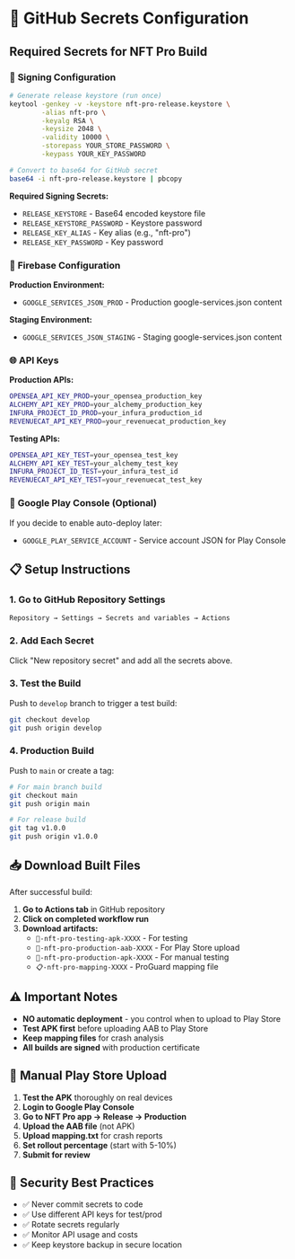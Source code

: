# 🔐 GitHub Secrets Configuration

## Required Secrets for NFT Pro Build

### 🔑 **Signing Configuration**

```bash
# Generate release keystore (run once)
keytool -genkey -v -keystore nft-pro-release.keystore \
        -alias nft-pro \
        -keyalg RSA \
        -keysize 2048 \
        -validity 10000 \
        -storepass YOUR_STORE_PASSWORD \
        -keypass YOUR_KEY_PASSWORD

# Convert to base64 for GitHub secret
base64 -i nft-pro-release.keystore | pbcopy
```

**Required Signing Secrets:**
- `RELEASE_KEYSTORE` - Base64 encoded keystore file
- `RELEASE_KEYSTORE_PASSWORD` - Keystore password  
- `RELEASE_KEY_ALIAS` - Key alias (e.g., "nft-pro")
- `RELEASE_KEY_PASSWORD` - Key password

### 📱 **Firebase Configuration**

**Production Environment:**
- `GOOGLE_SERVICES_JSON_PROD` - Production google-services.json content

**Staging Environment:**
- `GOOGLE_SERVICES_JSON_STAGING` - Staging google-services.json content

### 🌐 **API Keys**

**Production APIs:**
```bash
OPENSEA_API_KEY_PROD=your_opensea_production_key
ALCHEMY_API_KEY_PROD=your_alchemy_production_key
INFURA_PROJECT_ID_PROD=your_infura_production_id
REVENUECAT_API_KEY_PROD=your_revenuecat_production_key
```

**Testing APIs:**
```bash
OPENSEA_API_KEY_TEST=your_opensea_test_key
ALCHEMY_API_KEY_TEST=your_alchemy_test_key
INFURA_PROJECT_ID_TEST=your_infura_test_id
REVENUECAT_API_KEY_TEST=your_revenuecat_test_key
```

### 🎯 **Google Play Console (Optional)**

If you decide to enable auto-deploy later:
- `GOOGLE_PLAY_SERVICE_ACCOUNT` - Service account JSON for Play Console

## 📋 **Setup Instructions**

### 1. Go to GitHub Repository Settings
```
Repository → Settings → Secrets and variables → Actions
```

### 2. Add Each Secret
Click "New repository secret" and add all the secrets above.

### 3. Test the Build
Push to `develop` branch to trigger a test build:
```bash
git checkout develop
git push origin develop
```

### 4. Production Build
Push to `main` or create a tag:
```bash
# For main branch build
git checkout main
git push origin main

# For release build
git tag v1.0.0
git push origin v1.0.0
```

## 📥 **Download Built Files**

After successful build:

1. **Go to Actions tab** in GitHub repository
2. **Click on completed workflow run**
3. **Download artifacts:**
   - `📱-nft-pro-testing-apk-XXXX` - For testing
   - `🏪-nft-pro-production-aab-XXXX` - For Play Store upload
   - `📱-nft-pro-production-apk-XXXX` - For manual testing
   - `📋-nft-pro-mapping-XXXX` - ProGuard mapping file

## ⚠️ **Important Notes**

- **NO automatic deployment** - you control when to upload to Play Store
- **Test APK first** before uploading AAB to Play Store
- **Keep mapping files** for crash analysis
- **All builds are signed** with production certificate

## 🔧 **Manual Play Store Upload**

1. **Test the APK** thoroughly on real devices
2. **Login to Google Play Console**
3. **Go to NFT Pro app → Release → Production**
4. **Upload the AAB file** (not APK)
5. **Upload mapping.txt** for crash reports
6. **Set rollout percentage** (start with 5-10%)
7. **Submit for review**

## 🚨 **Security Best Practices**

- ✅ Never commit secrets to code
- ✅ Use different API keys for test/prod
- ✅ Rotate secrets regularly
- ✅ Monitor API usage and costs
- ✅ Keep keystore backup in secure location
